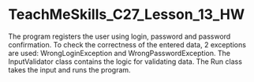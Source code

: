 # TeachMeSkills_C27_Lesson_13_HW

The program registers the user using login, password and password confirmation. To check the correctness of the entered data, 2 exceptions are used: WrongLoginException and WrongPasswordException. 
The InputValidator class contains the logic for validating data. The Run class takes the input and runs the program.
